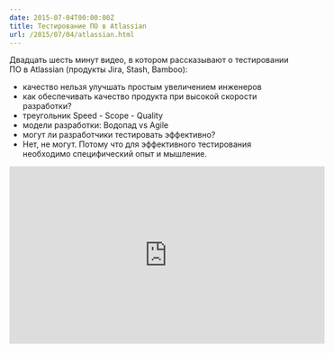 ```yaml
---
date: 2015-07-04T00:00:00Z
title: Тестирование ПО в Atlassian
url: /2015/07/04/atlassian.html
---
```


Двадцать шесть минут видео, в котором рассказывают о тестировании ПО
в Atlassian (продукты Jira, Stash, Bamboo):

- качество нельзя улучшать простым увеличением инженеров
- как обеспечивать качество продукта при высокой скорости разработки?
- треугольник Speed - Scope - Quality
- модели разработки: Водопад vs Agile
- могут ли разработчики тестировать эффективно?
- Нет, не могут. Потому что для эффективного тестирования необходимо специфический опыт и мышление.

<iframe width="560" height="315" src="https://www.youtube.com/embed/yRP29wFqu20" frameborder="0" allowfullscreen></iframe>
